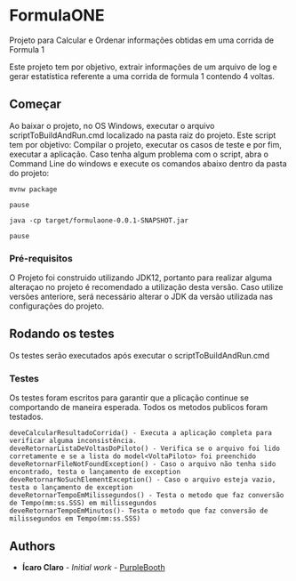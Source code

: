 ﻿
# FormulaONE
Projeto para Calcular e Ordenar informações obtidas em uma corrida de Formula 1


Este projeto tem por objetivo, extrair informações de um arquivo de log e gerar estatística referente a uma corrida
de formula 1 contendo 4 voltas.

## Começar

Ao baixar o projeto, no OS Windows, executar o arquivo scriptToBuildAndRun.cmd localizado na pasta raiz do projeto.
Este script tem por objetivo: Compilar o projeto, executar os casos de teste e por fim, executar a aplicação.
Caso tenha algum problema com o script, abra o Command Line do windows e execute os comandos abaixo dentro da pasta do projeto:

```
mvnw package

pause

java -cp target/formulaone-0.0.1-SNAPSHOT.jar

pause
```

### Pré-requisitos

O Projeto foi construido utilizando JDK12, portanto para realizar alguma alteraçao no projeto 
é recomendado a utilização desta versão.
Caso utilize versões anteriore, será necessário alterar o JDK da versão utilizada nas configurações do projeto.

## Rodando os testes

Os testes serão executados após executar o scriptToBuildAndRun.cmd

### Testes

Os testes foram escritos para garantir que a plicação continue se comportando de maneira esperada.
Todos os metodos publicos foram testados.

```
deveCalcularResultadoCorrida() - Executa a aplicação completa para verificar alguma inconsistência.
deveRetornarListaDeVoltasDoPiloto() - Verifica se o arquivo foi lido corretamente e se a lista do model<VoltaPiloto> foi preenchido
deveRetornarFileNotFoundException() - Caso o arquivo não tenha sido encontrado, testa o lançamento de exception
deveRetornarNoSuchElementException() - Caso o arquivo esteja vazio, testa o lançamento de exception
deveRetornarTempoEmMilissegundos() - Testa o metodo que faz conversão de Tempo(mm:ss.SSS) em millissegundos
deveRetornarTempoEmMinutos()- Testa o metodo que faz conversão de  milissegundos em Tempo(mm:ss.SSS)
```

## Authors

* **Ícaro Claro** - *Initial work* - [PurpleBooth](https://github.com/icaroclaro)